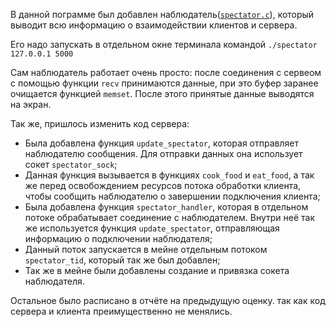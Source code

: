 В данной пограмме был добавлен наблюдатель([`spectator.c`](https://github.com/KcasTischaWattt/OS-HW3/blob/main/For%206-7%20mark/code/spectator.c)), который выводит всю информацию о взаимодействии клиентов и сервера. 

Его надо запускать в отдельном окне терминала командой `./spectator 127.0.0.1 5000`

Сам наблюдатель работает очень просто: после соединения с сервеом с помощью функции `recv` принимаются данные, при это буфер заранее очищается функцией `memset`. После этого принятые данные выводятся на экран.


Так же, пришлось изменить код сервера:

* Была добавлена функция `update_spectator`, которая отправляет наблюдателю сообщения. Для отправки данных она использует сокет `spectator_sock`;
* Данная функция вызывается в функциях `cook_food` и `eat_food`, а так же перед освобождением ресурсов потока обработки клиента, чтобы сообщить наблюдателю о завершении подключения клиента;
* Была добавлена функция `spectator_handler`, которая в отдельном потоке обрабатывает соединение с наблюдателем. Внутри неё так же используется функция `update_spectator`, отправляющая информацию о подключении наблюдателя;
* Данный поток запускается в мейне отдельным потоком `spectator_tid`, который так же был добавлен;
* Так же в мейне были добавлены создание и привязка сокета наблюдателя.

Остальное было расписано в отчёте на предыдущую оценку. так как код сервера и клиента преимущественно не менялись.

